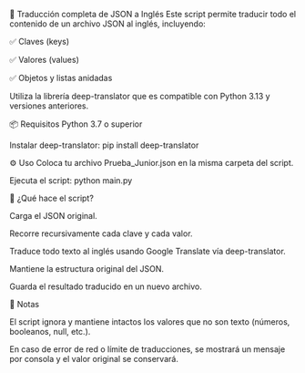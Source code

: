 📝 Traducción completa de JSON a Inglés
Este script permite traducir todo el contenido de un archivo JSON al inglés, incluyendo:

✅ Claves (keys)

✅ Valores (values)

✅ Objetos y listas anidadas

Utiliza la librería deep-translator que es compatible con Python 3.13 y versiones anteriores.

📦 Requisitos
Python 3.7 o superior

Instalar deep-translator: pip install deep-translator

⚙️ Uso
Coloca tu archivo Prueba_Junior.json en la misma carpeta del script.

Ejecuta el script: python main.py

🧠 ¿Qué hace el script?

Carga el JSON original.

Recorre recursivamente cada clave y cada valor.

Traduce todo texto al inglés usando Google Translate vía deep-translator.

Mantiene la estructura original del JSON.

Guarda el resultado traducido en un nuevo archivo.

🚨 Notas

El script ignora y mantiene intactos los valores que no son texto (números, booleanos, null, etc.).

En caso de error de red o límite de traducciones, se mostrará un mensaje por consola y el valor original se conservará.

